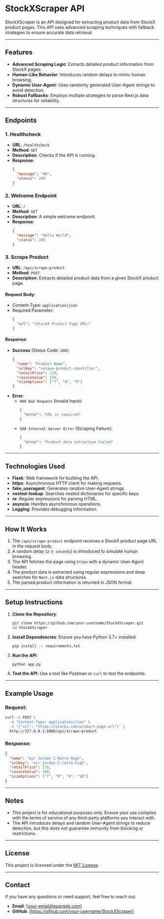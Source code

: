 # StockXScraper API

StockXScraper is an API designed for extracting product data from StockX product pages. This API uses advanced scraping techniques with fallback strategies to ensure accurate data retrieval.

---

## Features
- **Advanced Scraping Logic**: Extracts detailed product information from StockX pages.
- **Human-Like Behavior**: Introduces random delays to mimic human browsing.
- **Dynamic User-Agent**: Uses randomly generated User-Agent strings to avoid detection.
- **Robust Fallbacks**: Employs multiple strategies to parse Next.js data structures for reliability.

---

## Endpoints

### **1. Healthcheck**
- **URL**: `/healthcheck`
- **Method**: `GET`
- **Description**: Checks if the API is running.
- **Response**:
  ```json
  {
    "message": "OK",
    "status": 200
  }
  ```

### **2. Welcome Endpoint**
- **URL**: `/`
- **Method**: `GET`
- **Description**: A simple welcome endpoint.
- **Response**:
  ```json
  {
    "message": "Hello World",
    "status": 200
  }
  ```

### **3. Scrape Product**
- **URL**: `/api/scrape-product`
- **Method**: `POST`
- **Description**: Extracts detailed product data from a given StockX product page.

#### **Request Body**:
- Content-Type: `application/json`
- Required Parameter:
  ```json
  {
    "url": "<StockX Product Page URL>"
  }
  ```

#### **Response**:
- **Success** (Status Code: `200`):
  ```json
  {
    "name": "Product Name",
    "urlKey": "unique-product-identifier",
    "retailPrice": 120,
    "resaleValue": 250,
    "sizeOptions": ["7", "8", "9"]
  }
  ```
- **Error**:
  - `400 Bad Request` (Invalid Input):
    ```json
    {
      "error": "URL is required"
    }
    ```
  - `500 Internal Server Error` (Scraping Failure):
    ```json
    {
      "error": "Product data extraction failed"
    }
    ```

---

## Technologies Used
- **Flask**: Web framework for building the API.
- **httpx**: Asynchronous HTTP client for making requests.
- **fake_useragent**: Generates random User-Agent strings.
- **nested-lookup**: Searches nested dictionaries for specific keys.
- **re**: Regular expressions for parsing HTML.
- **asyncio**: Handles asynchronous operations.
- **Logging**: Provides debugging information.

---

## How It Works
1. The `/api/scrape-product` endpoint receives a StockX product page URL in the request body.
2. A random delay (`2-5 seconds`) is introduced to simulate human browsing.
3. The API fetches the page using `httpx` with a dynamic User-Agent header.
4. The product data is extracted using regular expressions and deep searches for `Next.js` data structures.
5. The parsed product information is returned in JSON format.

---

## Setup Instructions

1. **Clone the Repository**:
   ```bash
   git clone https://github.com/your-username/StockXScraper.git
   cd StockXScraper
   ```

2. **Install Dependencies**:
   Ensure you have Python 3.7+ installed.
   ```bash
   pip install -r requirements.txt
   ```

3. **Run the API**:
   ```bash
   python app.py
   ```

4. **Test the API**:
   Use a tool like Postman or `curl` to test the endpoints.

---

## Example Usage

### **Request**:
```bash
curl -X POST \
  -H "Content-Type: application/json" \
  -d '{"url": "https://stockx.com/product-page-url"}' \
  http://127.0.0.1:5000/api/scrape-product
```

### **Response**:
```json
{
  "name": "Air Jordan 1 Retro High",
  "urlKey": "air-jordan-1-retro-high",
  "retailPrice": 170,
  "resaleValue": 300,
  "sizeOptions": ["7", "8", "9", "10"]
}
```

---

## Notes
- This project is for educational purposes only. Ensure your use complies with the terms of service of any third-party platforms you interact with.
- The API introduces delays and random User-Agent strings to reduce detection, but this does not guarantee immunity from blocking or restrictions.

---

## License
This project is licensed under the [MIT License](LICENSE).

---

## Contact
If you have any questions or need support, feel free to reach out:
- **Email**: [your-email@example.com]
- **GitHub**: [https://github.com/your-username/StockXScraper]
